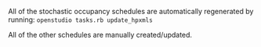 All of the stochastic occupancy schedules are automatically regenerated by running:
`openstudio tasks.rb update_hpxmls`

All of the other schedules are manually created/updated.